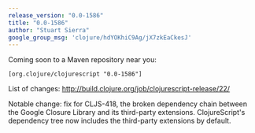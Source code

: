 ```yaml
---
release_version: "0.0-1586"
title: "0.0-1586"
author: "Stuart Sierra"
google_group_msg: 'clojure/hdYOKhiC9Ag/jX7zkEaCkesJ'
---
```


Coming soon to a Maven repository near you:

    [org.clojure/clojurescript "0.0-1586"]

List of changes:
http://build.clojure.org/job/clojurescript-release/22/

Notable change: fix for CLJS-418, the broken dependency chain between the Google Closure Library and its third-party extensions. ClojureScript's dependency tree now includes the third-party extensions by default.
